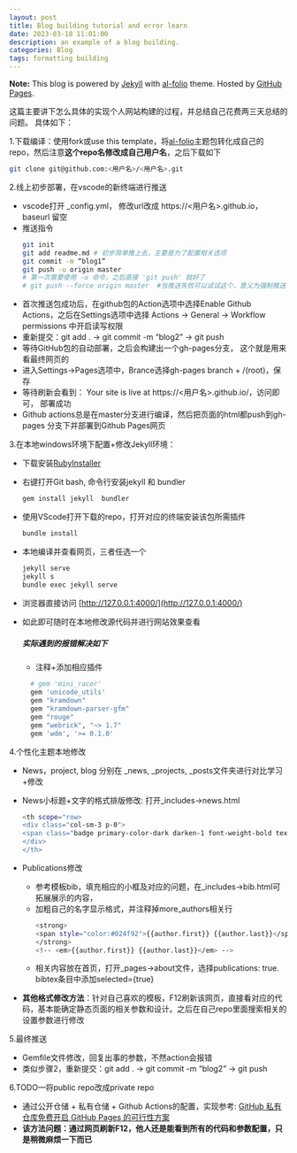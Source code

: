 ```yaml
---
layout: post
title: Blog building tutorial and error learn
date: 2023-03-18 11:01:00
description: an example of a blog building.
categories: Blog
tags: formatting building
---
```


**Note:** This blog is powered by [Jekyll](https://jekyllrb.com/) with [al-folio](https://github.com/alshedivat/al-folio/) theme. Hosted by [GitHub Pages](https://pages.github.com/).

这篇主要讲下怎么具体的实现个人网站构建的过程，并总结自己花费两三天总结的问题。
具体如下：

1.下载编译：使用fork或use this template，将[al-folio](https://github.com/alshedivat/al-folio/)主题包转化成自己的repo，然后注意**这个repo名修改成自己用户名**，之后下载如下
```bash
git clone git@github.com:<用户名>/<用户名>.git
```

2.线上初步部署，在vscode的新终端进行推送

* vscode打开 _config.yml， 修改url改成 https://<用户名>.github.io，baseurl 留空
* 推送指令
    ```bash
    git init
    git add readme.md # 初步简单推上去，主要是为了配置相关选项  
    git commit -m “blog1”  
    git push -u origin master  
    # 第一次需要使用 -u 命令，之后直接 'git push' 就好了
    # git push --force origin master  #当推送失败可以试试这个，意义为强制推送
    ```
* 首次推送包成功后，在github包的Action选项中选择Enable Github Actions，之后在Settings选项中选择 Actions -> General -> Workflow permissions 中开启读写权限
* 重新提交：git add . -> git commit -m “blog2” -> git push
* 等待GitHub包的自动部署，之后会构建出一个gh-pages分支， 这个就是用来看最终网页的
* 进入Settings->Pages选项中，Brance选择gh-pages branch + /(root)，保存
* 等待刷新会看到： Your site is live at https://<用户名>.github.io/，访问即可， 部署成功
* Github actions总是在master分支进行编译，然后把页面的html都push到gh-pages 分支下并部署到Github Pages网页

3.在本地windows环境下配置+修改Jekyll环境：
* 下载安装[RubyInstaller](https://rubyinstaller.org/)
* 右键打开Git bash, 命令行安装jekyll 和 bundler
    ```bash
    gem install jekyll  bundler
    ```
* 使用VScode打开下载的repo，打开对应的终端安装该包所需插件
    ```bash
    bundle install
    ```
* 本地编译并查看网页，三者任选一个
    ```bash
    jekyll serve 
    jekyll s
    bundle exec jekyll serve
    ```
* 浏览器直接访问 [http://127.0.0.1:4000/](http://127.0.0.1:4000/)
* 如此即可随时在本地修改源代码并进行网站效果查看

  ##### 实际遇到的报错解决如下
  * 注释+添加相应插件
  ```bash
    # gem 'mini_racer'
    gem 'unicode_utils'
    gem "kramdown"
    gem "kramdown-parser-gfm"
    gem "rouge"
    gem "webrick", "~> 1.7"
    gem 'wdm', '>= 0.1.0'  
  ```

4.个性化主题本地修改
* News，project, blog 分别在 _news, _projects,  _posts文件夹进行对比学习+修改
* News小标题+文字的格式排版修改: 打开_includes->news.html
    ```bash
    <th scope="row>
    <div class="col-sm-3 p-0">
    <span class="badge primary-color-dark darken-1 font-weight-bold text-uppercase align-middle date">{{ item.date | date: "%b %-d, %Y" }}</span>
    </div>
    </th>
    ```

* Publications修改
    * 参考模板bib，填充相应的小框及对应的问题，在_includes->bib.html可拓展展示的内容，
    * 加粗自己的名字显示格式，并注释掉more_authors相关行
        ```bash
        <strong>
        <span style="color:#024f92">{{author.first}} {{author.last}}</span>
        </strong>
        <!-- <em>{{author.first}} {{author.last}}</em> -->
        ```
    * 相关内容放在首页，打开_pages->about文件，选择publications: true. bibtex条目中添加selected={true}
* **其他格式修改方法**：针对自己喜欢的模板，F12刷新该网页，直接看对应的代码，基本能确定静态页面的相关参数和设计。之后在自己repo里面搜索相关的设置参数进行修改

5.最终推送
* Gemfile文件修改，回复出事的参数，不然action会报错
* 类似步骤2，重新提交：git add . -> git commit -m “blog2” -> git push

6.TODO—将public repo改成private repo
* 通过公开仓储 + 私有仓储 + Github Actions的配置，实现参考: [GitHub 私有仓库免费开启 GitHub Pages 的可行性方案](https://zhuanlan.zhihu.com/p/541944539)
* **该方法问题：通过网页刷新F12，他人还是能看到所有的代码和参数配置，只是稍微麻烦一下而已**